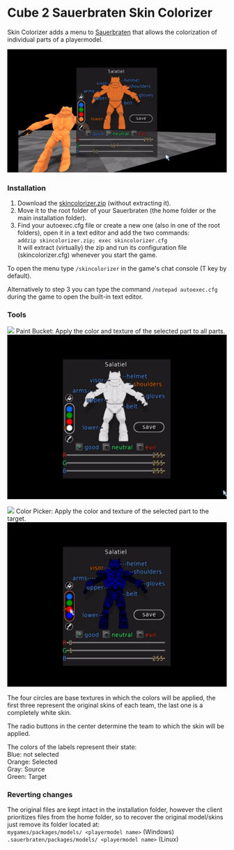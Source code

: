 # Cube 2 Sauerbraten Skin Colorizer
Skin Colorizer adds a menu to [Sauerbraten](http://sauerbraten.org) that allows the colorization of individual parts of a playermodel.

![](https://raw.githubusercontent.com/SalatielSauer/misc/master/skincolorizer_demo2.gif)

### Installation
1. Download the [skincolorizer.zip](https://github.com/SalatielSauer/Sauer-Skin-Colorizer/releases/latest) (without extracting it).
2. Move it to the root folder of your Sauerbraten (the home folder or the main installation folder).
3. Find your autoexec.cfg file or create a new one (also in one of the root folders), open it in a text editor and add the two commands:<br>
  `addzip skincolorizer.zip; exec skincolorizer.cfg`<br>
    It will extract (virtually) the zip and run its configuration file (skincolorizer.cfg) whenever you start the game.

To open the menu type `/skincolorizer` in the game's chat console (T key by default).

Alternatively to step 3 you can type the command `/notepad autoexec.cfg` during the game to open the built-in text editor.

### Tools

![](https://github.com/SalatielSauer/Sauer-Skin-Colorizer/master/gui/filler.png) Paint Bucket: Apply the color and texture of the selected part to all parts.<br>
![](https://raw.githubusercontent.com/SalatielSauer/misc/master/skincolorizer_colorpicker.gif)<br>

![](https://github.com/SalatielSauer/Sauer-Skin-Colorizer/master/gui/dropper.png) Color Picker: Apply the color and texture of the selected part to the target.
![](https://raw.githubusercontent.com/SalatielSauer/misc/master/skincolorizer_paintbucket.gif)<br>

The four circles are base textures in which the colors will be applied, the first three represent the original skins of each team, the last one is a completely white skin.<br>

The radio buttons in the center determine the team to which the skin will be applied.

The colors of the labels represent their state:<br>
Blue: not selected<br>
Orange: Selected<br>
Gray: Source<br>
Green: Target<br>

### Reverting changes
The original files are kept intact in the installation folder, however the client prioritizes files from the home folder, so to recover the original model/skins just remove its folder located at:<br>
`mygames/packages/models/ <playermodel name>` (Windows)<br>
`.sauerbraten/packages/models/ <playermodel name>` (Linux)